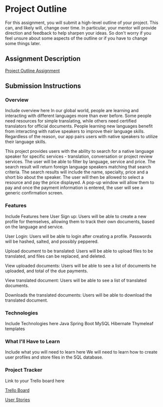 # Project Outline
For this assignment, you will submit a high-level outline of your project. This can, and likely will, change over time. In particular, your mentor will provide direction and feedback to help sharpen your ideas. So don't worry if you feel unsure about some aspects of the outline or if you have to change some things later.

## Assignment Description
[Project Outline Assignment](https://education.launchcode.org/liftoff/modules/assignments/project-outline)

## Submission Instructions

### Overview
Include overview here
In our global world, people are learning and interacting with different languages more than ever before. Some people need resources for simple translating, while others need certified translators for official documents. People learning new languages benefit from interacting with native speakers to improve their language skills. Regardless of the reason, our app pairs users with native speakers to utilize their language skills.

This project provides users with the ability to search for a native language speaker for specific services - translation, conversation or project review services. The user will be able to filter by language, service and price. The search result will return foreign language speakers matching that search criteria. The search results will include the name, specialty, price and a short bio about the speaker. The user will then be allowed to select a resource and pay the price displayed. A pop-up window will allow them to pay and once the payment information is entered, the user will see a generic confirmation screen.
### Features
Include Features here
User Sign up: Users will be able to create a new profile for themselves, allowing them to track their own documents, based on the language and service.

User Login: Users will be able to login after creating a profile. Passwords will be hashed, salted, and possibly peppered.

Upload document to be translated: Users will be able to upload files to be translated, and files can be replaced, and deleted.

View uploaded documents: Users will be able to see a list of documents he uploaded, and total of the due payments.

View translated document: Users will be able to see a list of translated documents.

Downloads the translated documents: Users will be able to download the translated document.
### Technologies
Include Technologies here
Java Spring Boot MySQL Hibernate Thymeleaf templates
### What I'll Have to Learn
Include what you will need to learn here
We will need to learn how to create user profiles and store files in the SQL database.
### Project Tracker
Link to your Trello board here

[Trello Board](https://trello.com/b/sC5BujXl/liftoff-project-board)

[User Stories ](https://trello.com/b/M3UNF5wr/user-stories-translation-app)
